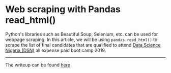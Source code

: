 # Web scraping with Pandas read_html()

Python's libraries such as Beautiful Soup, Selenium, etc. can be used for webpage scraping. In this article, we will be using `pandas.read_html()` to scrape the list of final candidates that are qualified to attend [Data Science Nigeria (DSN)](https://www.datasciencenigeria.org/) all expense paid boot camp 2019.

---

The writeup can be found [here](https://bit.ly/pandas_scraper)

